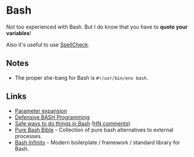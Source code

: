 # Bash
Not too experienced with Bash. But I do know that you have to __quote your variables__!

Also it's useful to use [SpellCheck](https://www.shellcheck.net).

## Notes
- The proper she-bang for Bash is `#!/usr/bin/env bash`.

## Links
- [Parameter expansion](http://wiki.bash-hackers.org/syntax/pe)
- [Defensive BASH Programming](http://www.kfirlavi.com/blog/2012/11/14/defensive-bash-programming/)
- [Safe ways to do things in Bash](https://github.com/anordal/shellharden/blob/master/how_to_do_things_safely_in_bash.md#readme) ([HN comments](https://news.ycombinator.com/item?id=17057596))
- [Pure Bash Bible](https://github.com/dylanaraps/pure-bash-bible#readme) - Collection of pure bash alternatives to external processes.
- [Bash Infinity](https://github.com/niieani/bash-oo-framework) - Modern boilerplate / framework / standard library for Bash.